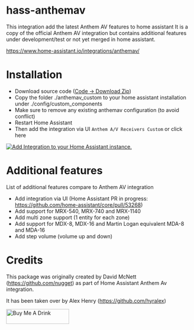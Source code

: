 # hass-anthemav

This integration add the latest Anthem AV features to home assistant
It is a copy of the official Anthem AV integration but contains additional features under development/test or not yet merged in home assistant.

https://www.home-assistant.io/integrations/anthemav/

# Installation

* Download source code ([Code -> Download Zip](https://github.com/Hyralex/hass-anthemav/archive/refs/heads/master.zip)) 
* Copy the folder ./anthemav_custom to your home assistant installation under ./config/custom_components
* Make sure to remove any existing anthemav configuration (to avoid conflict)
* Restart Home Assistant
* Then add the integration via UI `Anthem A/V Receivers Custom` or click here

[![Add Integration to your Home Assistant instance.](https://my.home-assistant.io/badges/config_flow_start.svg)](https://my.home-assistant.io/redirect/config_flow_start/?domain=anthemav_custom)

# Additional features
List of additional features compare to Anthem AV integration
* Add integration via UI (Home Assistant PR in progress: https://github.com/home-assistant/core/pull/53268)
* Add support for MRX-540, MRX-740 and MRX-1140
* Add multi zone support (1 entity for each zone)
* Add support for MDX-8, MDX-16 and Martin Logan equivalent MDA-8 and MDA-16
* Add step volume (volume up and down)

# Credits
This package was originally created by David McNett (https://github.com/nugget) as part of Home Assistant Anthem Av integration.

It has been taken over by Alex Henry (https://github.com/hyralex)


<a href="https://www.buymeacoffee.com/hyralex" target="_blank"><img src="https://cdn.buymeacoffee.com/buttons/v2/default-red.png" alt="Buy Me A Drink" style="height: 40px !important;width: 170px !important;" ></a>
